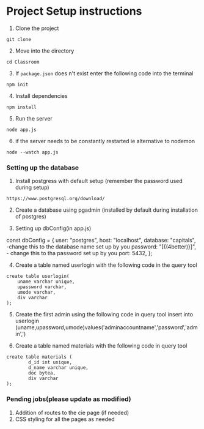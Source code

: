 # Project Setup instructions
1. Clone the project
```
git clone 
```
2. Move into the directory
```
cd Classroom
```
3. If `package.json` does n't exist enter the following code into the terminal
```
npm init
```

4. Install dependencies
```
npm install
```

5. Run the server
```
node app.js
```
6. if the server needs to be constantly restarted ie alternative to nodemon
```
node --watch app.js 
```

### Setting up the database 
1. Install postgress with default setup (remember the password used during setup)
```
https://www.postgresql.org/download/
```

2. Create a database using pgadmin (installed by default during installation of postgres)

3. Setting up dbConfig(in app.js)

const dbConfig = {
  user: "postgres",
  host: "localhost",
  database: "capitals", -change this to the database name set up by you
  password: "[{(4better)}]", - change this to tha password set up by you
  port: 5432,
};


4. Create a table named userlogin with the following code in the query tool

```
create table userlogin(
    uname varchar unique,
    upassword varchar,
    umode varchar,
    div varchar
);
```

5. Create the first admin using the following code in query tool 
insert into userlogin 
(uname,upassword,umode)values('adminaccountname','password','admin',')

6. Create a table named materials with the following code in query tool 
```
create table materials (
        d_id int unique,
        d_name varchar unique,
        doc bytea,
        div varchar
);

```

### Pending jobs(please update as modified)

1. Addition of routes to the cie page (if needed)
2. CSS styling for all the pages as needed 

